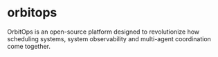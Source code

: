# orbitops
OrbitOps is an open-source platform designed to revolutionize how scheduling systems, system observability and multi-agent coordination come together.
